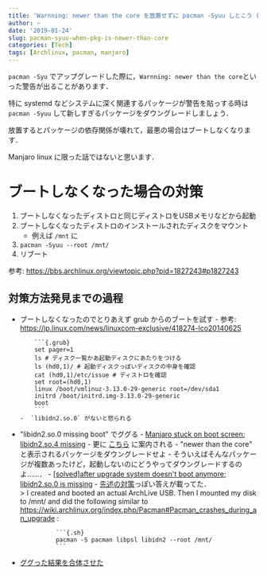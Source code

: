 ```yaml
---
title: 'Warnning: newer than the core を放置せずに pacman -Syuu しとこう (Manjaro linux)'
author: ~
date: '2019-01-24'
slug: pacman-syuu-when-pkg-is-newer-than-core
categories: [Tech]
tags: [Archlinux, pacman, manjaro]
---
```


`pacman -Syu` でアップグレードした際に，`Warnning: newer than the core`といった警告が出ることがあります．

特に systemd などシステムに深く関連するパッケージが警告を貼っする時は `pacman -Syuu` して新しすぎるパッケージをダウングレードしましょう．

放置するとパッケージの依存関係が壊れて，最悪の場合はブートしなくなります．

Manjaro linux に限った話ではないと思います．

# ブートしなくなった場合の対策

1. ブートしなくなったディストロと同じディストロをUSBメモリなどから起動
1. ブートしなくなったディストロのインストールされたディスクをマウント
    - 例えば `/mnt` に
1. `pacman -Syuu --root /mnt/`
1. リブート

参考: https://bbs.archlinux.org/viewtopic.php?pid=1827243#p1827243

## 対策方法発見までの過程

- ブートしなくなったのでとりあえず grub からのブートを試す
      - 参考: https://jp.linux.com/news/linuxcom-exclusive/418274-lco20140625

          ```{.grub}
          set pager=1
          ls # ディスク一覧かあ起動ディスクにあたりをつける
          ls (hd0,1)/ # 起動ディスクっぽいディスクの中身を確認
          cat (hd0,1)/etc/issue # ディストロを確認
          set root=(hd0,1)
          linux /boot/vmlinuz-3.13.0-29-generic root=/dev/sda1
          initrd /boot/initrd.img-3.13.0-29-generic
          boot
          ```
      -  `libidn2.so.0` がないと怒られる
- "libidn2.so.0 missing boot" でググる
      - [Manjaro stuck on boot screen: libidn2.so.4 missing](https://forum.manjaro.org/t/manjaro-stuck-on-boot-screen-libidn2-so-4-missing/72999)
          - 更に [こちら](https://forum.manjaro.org/t/stable-update-2019-01-23-kernels-mesa-browsers-nvidia-deepin-virtualbox/72986) に案内される
              - "newer than the core" と表示されるパッケージをダウングレードせよ
              - そういえばそんなパッケージが複数あったけど，起動しないのにどうやってダウングレードするのよ……．
        - [\[solved\]after upgrade  system doesn't boot anymore; libidn2.so.0 is missing](https://bbs.archlinux.org/viewtopic.php?pid=1827243#p1827243)
            - [先述の対策](#ブートしなくなった場合の対策)っぽい答えが載ってた．\
            > I created and booted an actual ArchLive USB. Then I mounted my disk to /mnt/ and did the following similar to https://wiki.archlinux.org/index.php/Pacman#Pacman_crashes_during_an_upgrade :
              
                ```{.sh}
                pacman -S pacman libpsl libidn2 --root /mnt/
                ```
- [ググった結果を合体させた](#ブートしなくなった場合の対策)
